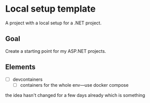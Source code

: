 # Local setup template 

A project with a local setup for a .NET project.

## Goal
Create a starting point for my ASP.NET projects.

## Elements 
- [ ] devcontainers
  - [ ] containers for the whole env—use docker compose

the idea hasn't changed for a few days already which is something